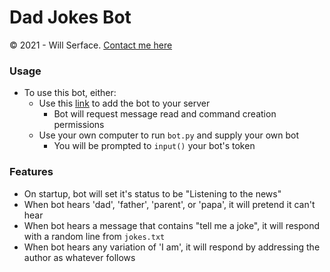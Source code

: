 # Dad Jokes Bot
© 2021 - Will Serface. [Contact me here](https://www.willserface.com/contact)

### Usage
 - To use this bot, either:
   - Use this [link](https://discord.com/oauth2/authorize?client_id=908798748493217843&permissions=2048&scope=bot%20applications.commands) to add the bot to your server
     - Bot will request message read and command creation permissions
   - Use your own computer to run `bot.py` and supply your own bot
     - You will be prompted to `input()` your bot's token

### Features
 - On startup, bot will set it's status to be "Listening to the news"
 - When bot hears 'dad', 'father', 'parent', or 'papa', it will pretend it can't hear
 - When bot hears a message that contains "tell me a joke", it will respond with a random line from `jokes.txt`
 - When bot hears any variation of 'I am', it will respond by addressing the author as whatever follows